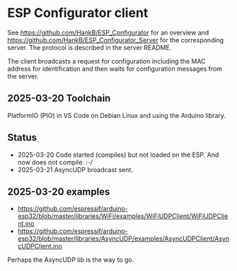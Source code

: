 # ESP Configurator client

See <https://github.com/HankB/ESP_Configurator> for an overview and <https://github.com/HankB/ESP_Configurator_Server> for the corresponding server. The protocol is described in the server README.

The client broadcasts a request for configuration including the MAC address for identification and then waits for configuration messages from the server.

## 2025-03-20 Toolchain

PlatformIO (PIO) in VS Code on Debian Linux and using the Arduino library.

## Status

* 2025-03-20 Code started (compiles) but not loaded on the ESP. And now does not compile. :-/
* 2025-03-21 AsyncUDP broadcast sent.


## 2025-03-20 examples

* <https://github.com/espressif/arduino-esp32/blob/master/libraries/WiFi/examples/WiFiUDPClient/WiFiUDPClient.ino>
* <https://github.com/espressif/arduino-esp32/blob/master/libraries/AsyncUDP/examples/AsyncUDPClient/AsyncUDPClient.ino>

Perhaps the AsyncUDP lib is the way to go.
